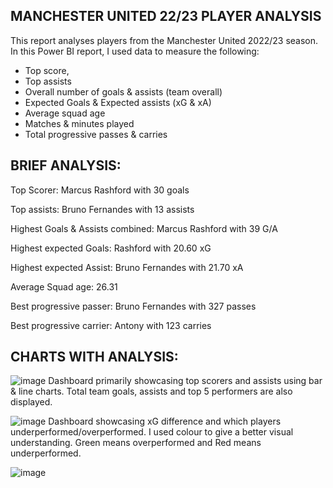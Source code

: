 ## MANCHESTER UNITED 22/23 PLAYER ANALYSIS

This report analyses players from the Manchester United 2022/23 season. In this Power BI report, I used data to measure the following:

- Top score, 
- Top assists
- Overall number of goals & assists (team overall)
- Expected Goals & Expected assists (xG & xA)
- Average squad age
- Matches & minutes played
- Total progressive passes & carries

## BRIEF ANALYSIS:

Top Scorer: Marcus Rashford with 30 goals 

Top assists: Bruno Fernandes with 13 assists

Highest Goals & Assists combined: Marcus Rashford with 39 G/A

Highest expected Goals: Rashford with 20.60 xG

Highest expected Assist: Bruno Fernandes with 21.70 xA 

Average Squad age: 26.31

Best progressive passer: Bruno Fernandes with 327 passes 

Best progressive carrier: Antony with 123 carries

## CHARTS WITH ANALYSIS:

![image](https://github.com/user-attachments/assets/d26e9b0f-6f02-4a4d-a427-07d296b9f7e3)
Dashboard primarily showcasing top scorers and assists using bar & line charts. Total team goals, assists and top 5 performers are also displayed.

![image](https://github.com/user-attachments/assets/47888865-0d03-4a26-94df-74f78e3747a0)
Dashboard showcasing xG difference and which players underperformed/overperformed. I used colour to give a better visual understanding. Green means overperformed and Red means underperformed.

![image](https://github.com/user-attachments/assets/623f9f3f-89d9-4622-bfaf-78827074a7b8)

